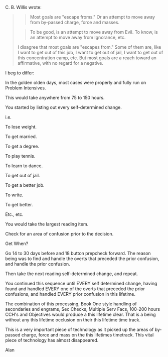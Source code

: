 
C. B. Willis wrote:

> > Most goals are "escape froms." Or an attempt to move away from
> > by-passed
> > charge, force and masses.
>
> > To be good, is an attempt to move away from Evil.
> > To know, is an attempt to move away from Ignorance, etc.
>
>I disagree that most goals are "escapes from."  Some of them are, like I
>want to get out of this job, I want to get out of jail, I want to get out
>of this concentration camp, etc. But most goals are a reach toward an
>affirmative, with no regard for a negative. 

I beg to differ:

In the golden olden days, most cases were properly and fully run on
Problem Intensives.

This would take anywhere from 75 to 150 hours.

You started by listing out every self-determined change.

i.e.

To lose weight.

To get married.

To get a degree.

To play tennis.

To learn to dance.

To get out of jail.

To get a better job.

To write.

To get better.

Etc., etc.

You would take the largest reading item.

Check for an area of confusion prior to the decision.

Get When?

Go 14 to 30 days before and 18 button prepcheck forward. The reason
being was to find and handle the overts that preceded the prior
confusion, and handle the prior confusion.

Then take the next reading self-determined change, and repeat.

You continued this sequence until EVERY self determined change, having
found and handled EVERY one of the overts that preceded the prior
confusions, and handled EVERY prior confusion in this lifetime.

The combination of this processing, Book One style handling of
secondaries and engrams, Sec Checks, Multiple Serv Facs, 100-200 hours
CCH's and Objectives would produce a this lifetime clear. That is a
being without any this lifetime occlusion on their this lifetime time
track.

This is a very important piece of technology as it picked up the areas
of by-passed charge, force and mass on the this lifetimes timetrack.
This vital piece of technology has almost disappeared.

Alan
